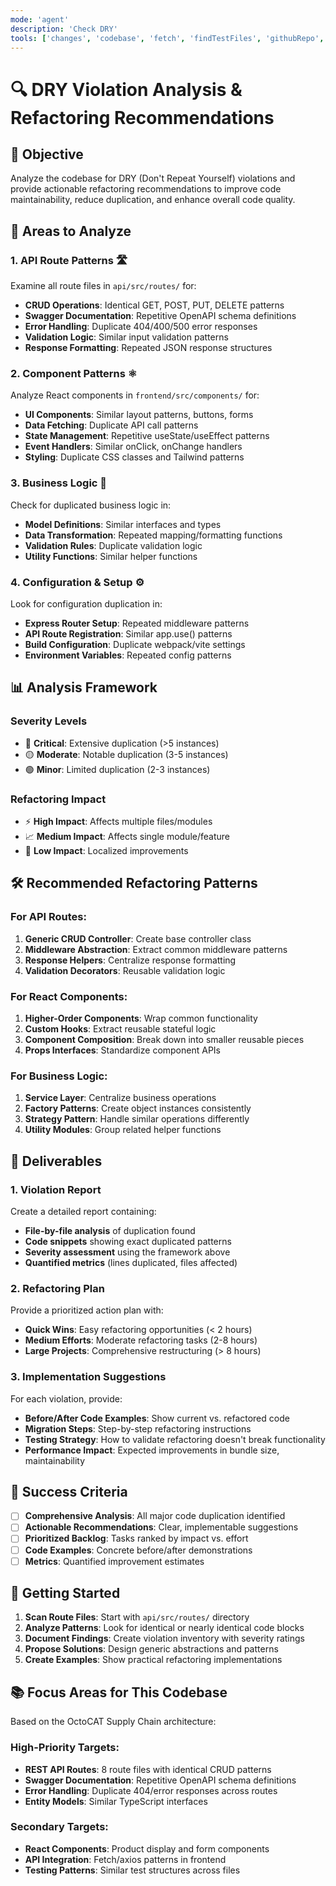 ```yaml
---
mode: 'agent'
description: 'Check DRY'
tools: ['changes', 'codebase', 'fetch', 'findTestFiles', 'githubRepo', 'problems', 'runCommands', 'runTasks', 'runTests', 'search', 'searchResults', 'testFailure', 'usages', 'playwright', 'github-remote', 'Azure MCP Server']
---
```


# 🔍 DRY Violation Analysis & Refactoring Recommendations

## 🎯 Objective
Analyze the codebase for DRY (Don't Repeat Yourself) violations and provide actionable refactoring recommendations to improve code maintainability, reduce duplication, and enhance overall code quality.

## 🔎 Areas to Analyze

### 1. **API Route Patterns** 🛣️
Examine all route files in `api/src/routes/` for:
- **CRUD Operations**: Identical GET, POST, PUT, DELETE patterns
- **Swagger Documentation**: Repetitive OpenAPI schema definitions
- **Error Handling**: Duplicate 404/400/500 error responses
- **Validation Logic**: Similar input validation patterns
- **Response Formatting**: Repeated JSON response structures

### 2. **Component Patterns** ⚛️
Analyze React components in `frontend/src/components/` for:
- **UI Components**: Similar layout patterns, buttons, forms
- **Data Fetching**: Duplicate API call patterns
- **State Management**: Repetitive useState/useEffect patterns
- **Event Handlers**: Similar onClick, onChange handlers
- **Styling**: Duplicate CSS classes and Tailwind patterns

### 3. **Business Logic** 💼
Check for duplicated business logic in:
- **Model Definitions**: Similar interfaces and types
- **Data Transformation**: Repeated mapping/formatting functions
- **Validation Rules**: Duplicate validation logic
- **Utility Functions**: Similar helper functions

### 4. **Configuration & Setup** ⚙️
Look for configuration duplication in:
- **Express Router Setup**: Repeated middleware patterns
- **API Route Registration**: Similar app.use() patterns
- **Build Configuration**: Duplicate webpack/vite settings
- **Environment Variables**: Repeated config patterns

## 📊 Analysis Framework

### **Severity Levels**
- 🔴 **Critical**: Extensive duplication (>5 instances)
- 🟡 **Moderate**: Notable duplication (3-5 instances)
- 🟢 **Minor**: Limited duplication (2-3 instances)

### **Refactoring Impact**
- ⚡ **High Impact**: Affects multiple files/modules
- 📈 **Medium Impact**: Affects single module/feature
- 🔧 **Low Impact**: Localized improvements

## 🛠️ Recommended Refactoring Patterns

### **For API Routes:**
1. **Generic CRUD Controller**: Create base controller class
2. **Middleware Abstraction**: Extract common middleware patterns
3. **Response Helpers**: Centralize response formatting
4. **Validation Decorators**: Reusable validation logic

### **For React Components:**
1. **Higher-Order Components**: Wrap common functionality
2. **Custom Hooks**: Extract reusable stateful logic
3. **Component Composition**: Break down into smaller reusable pieces
4. **Props Interfaces**: Standardize component APIs

### **For Business Logic:**
1. **Service Layer**: Centralize business operations
2. **Factory Patterns**: Create object instances consistently
3. **Strategy Pattern**: Handle similar operations differently
4. **Utility Modules**: Group related helper functions

## 📝 Deliverables

### **1. Violation Report**
Create a detailed report containing:
- **File-by-file analysis** of duplication found
- **Code snippets** showing exact duplicated patterns
- **Severity assessment** using the framework above
- **Quantified metrics** (lines duplicated, files affected)

### **2. Refactoring Plan**
Provide a prioritized action plan with:
- **Quick Wins**: Easy refactoring opportunities (< 2 hours)
- **Medium Efforts**: Moderate refactoring tasks (2-8 hours)
- **Large Projects**: Comprehensive restructuring (> 8 hours)

### **3. Implementation Suggestions**
For each violation, provide:
- **Before/After Code Examples**: Show current vs. refactored code
- **Migration Steps**: Step-by-step refactoring instructions
- **Testing Strategy**: How to validate refactoring doesn't break functionality
- **Performance Impact**: Expected improvements in bundle size, maintainability

## 🎯 Success Criteria

- [ ] **Comprehensive Analysis**: All major code duplication identified
- [ ] **Actionable Recommendations**: Clear, implementable suggestions
- [ ] **Prioritized Backlog**: Tasks ranked by impact vs. effort
- [ ] **Code Examples**: Concrete before/after demonstrations
- [ ] **Metrics**: Quantified improvement estimates

## 🚀 Getting Started

1. **Scan Route Files**: Start with `api/src/routes/` directory
2. **Analyze Patterns**: Look for identical or nearly identical code blocks
3. **Document Findings**: Create violation inventory with severity ratings
4. **Propose Solutions**: Design generic abstractions and patterns
5. **Create Examples**: Show practical refactoring implementations

## 📚 Focus Areas for This Codebase

Based on the OctoCAT Supply Chain architecture:

### **High-Priority Targets:**
- **REST API Routes**: 8 route files with identical CRUD patterns
- **Swagger Documentation**: Repetitive OpenAPI schema definitions
- **Error Handling**: Duplicate 404/error responses across routes
- **Entity Models**: Similar TypeScript interfaces

### **Secondary Targets:**
- **React Components**: Product display and form components
- **API Integration**: Fetch/axios patterns in frontend
- **Testing Patterns**: Similar test structures across files
